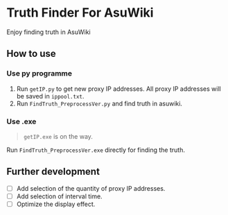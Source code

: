 # Truth Finder For AsuWiki

Enjoy finding truth in AsuWiki

## How to use

### Use py programme

1. Run `getIP.py` to get new proxy IP addresses. All proxy IP addresses will be saved in `ippool.txt`.
2. Run `FindTruth_PreprocessVer.py` and find truth in asuwiki.

### Use .exe

> `getIP.exe` is on the way.

Run `FindTruth_PreprocessVer.exe` directly for finding the truth.

## Further development

* [ ] Add selection of the quantity of proxy IP addresses.
* [ ] Add selection of interval time.
* [ ] Optimize the display effect.